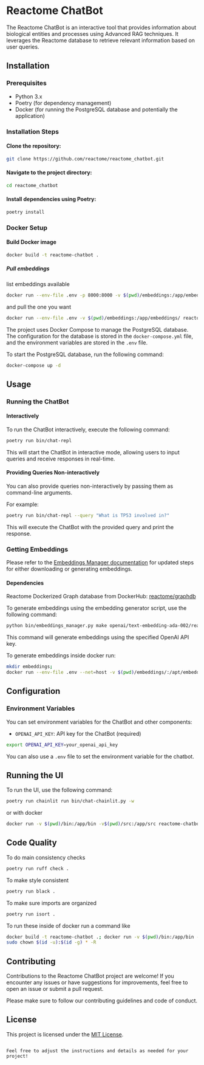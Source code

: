 # Reactome ChatBot

The Reactome ChatBot is an interactive tool that provides information about biological entities and processes using Advanced RAG techniques. It leverages the Reactome database to retrieve relevant information based on user queries.


## Installation

### Prerequisites

- Python 3.x
- Poetry (for dependency management)
- Docker (for running the PostgreSQL database and potentially the application)

### Installation Steps

#### Clone the repository:

```bash
git clone https://github.com/reactome/reactome_chatbot.git
```
#### Navigate to the project directory:

```bash
cd reactome_chatbot
```

#### Install dependencies using Poetry:

```bash
poetry install
```

### Docker Setup


#### Build Docker image

```bash
docker build -t reactome-chatbot .
```

##### Pull embeddings

list embeddings available

```bash
docker run --env-file .env -p 8000:8000 -v $(pwd)/embeddings:/app/embeddings reactome-chatbot /bin/bash -c "chainlit run bin/chat-chainlit.py -w"
```

and pull the one you want

```bash
docker run --env-file .env -v $(pwd)/embeddings:/app/embeddings/ reactome-chatbot /bin/bash -c "./bin/embeddings_manager install <the-embedding-from-ls-remote>"
```


The project uses Docker Compose to manage the PostgreSQL database. The configuration for the database is stored in the `docker-compose.yml` file, and the environment variables are stored in the `.env` file.

To start the PostgreSQL database, run the following command:

```bash
docker-compose up -d
```

## Usage

### Running the ChatBot

#### Interactively
To run the ChatBot interactively, execute the following command:

```bash
poetry run bin/chat-repl
```
This will start the ChatBot in interactive mode, allowing users to input queries and receive responses in real-time.

#### Providing Queries Non-interactively
You can also provide queries non-interactively by passing them as command-line arguments.

For example:

```bash
poetry run bin/chat-repl --query "What is TP53 involved in?"
```
This will execute the ChatBot with the provided query and print the response.

### Getting Embeddings

Please refer to the [Embeddings Manager documentation](docs/embeddings_manager.md) for updated steps for either downloading or generating embeddings.

#### Dependencies

Reactome Dockerized Graph database from DockerHub: [reactome/graphdb](https://hub.docker.com/r/reactome/graphdb)

To generate embeddings using the embedding generator script, use the following command:

```bash
python bin/embeddings_manager.py make openai/text-embedding-ada-002/reactome/Release89 --openai-key=<your-key>
```
This command will generate embeddings using the specified OpenAI API key.

To generate embeddings inside docker run:
```bash
mkdir embeddings;
docker run --env-file .env --net=host -v $(pwd)/embeddings/:/apt/embeddings/ --rm reactome-chatbot bash -c "/app/bin/embedding_generator;
```


## Configuration

### Environment Variables
You can set environment variables for the ChatBot and other components:

- `OPENAI_API_KEY`: API key for the ChatBot (required)

```bash
export OPENAI_API_KEY=your_openai_api_key
```

You can also use a `.env` file to set the environment variable for the chatbot.

## Running the UI

To run the UI, use the following command:

```bash
poetry run chainlit run bin/chat-chainlit.py -w
```
or with docker

```bash
docker run -v $(pwd)/bin:/app/bin -v$(pwd)/src:/app/src reactome-chatbot /bin/bash -c "chainlit run bin/chat-chainlit.py -w"
```
## Code Quality

To do main consistency checks
```bash
poetry run ruff check .
```

To make style consistent

```bash
poetry run black .
```

To make sure imports are organized


```bash
poetry run isort .
```

To run these inside of docker run a command like
```bash
docker build -t reactome-chatbot .; docker run -v $(pwd)/bin:/app/bin -v$(pwd)/src:/app/src reactome-chatbot /bin/bash -c "poetry run ruff ."
sudo chown $(id -u):$(id -g) * -R
```

## Contributing
Contributions to the Reactome ChatBot project are welcome! If you encounter any issues or have suggestions for improvements, feel free to open an issue or submit a pull request.

Please make sure to follow our contributing guidelines and code of conduct.

## License

This project is licensed under the [MIT License](LICENSE).
```

Feel free to adjust the instructions and details as needed for your project!
